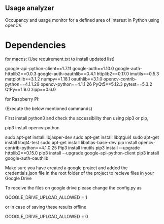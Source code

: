 ## Usage analyzer
Occupancy and usage monitor for a defined area of interest in Python using openCV. 

# Dependencies

for macos:
(Use requirement.txt to install updated list)

google-api-python-client==1.7.11
google-auth==1.10.0
google-auth-httplib2==0.0.3
google-auth-oauthlib==0.4.1
httplib2==0.17.0
imutils==0.5.3
matplotlib==3.1.2
numpy==1.18.1
oauthlib==3.1.0
opencv-contrib-python==4.1.1.26
opencv-python==4.1.1.26
PyQt5==5.12.3
pytest==5.3.2
QtPy==1.9.0
zipp==0.6.0

for Raspberry PI:

(Execute the below mentioned commands)

First install python3 and check the accessibility then using pip3 or pip,

pip3 install opencv-python

sudo apt-get install libjasper-dev
sudo apt-get install libqtgui4
sudo apt-get install libqt4-test
sudo apt-get install libatlas-base-dev
pip install opencv-contrib-python==4.1.0.25
Pip3 install imutils
pip3 install --upgrade httplib2==0.15.0
pip3 install --upgrade google-api-python-client
pip3 install google-auth-oauthlib


Make sure you have created a google project and added the credentials.json file in the root folder of the project to recieve files in your Google Drive 

To receive the files on google drive please change the config.py as

GOOGLE_DRIVE_UPLOAD_ALLOWED = 1

or in case of saving these results offline 

GOOGLE_DRIVE_UPLOAD_ALLOWED = 0